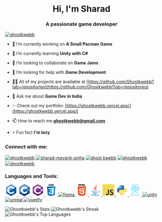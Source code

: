 <h1 align="center">Hi, I'm Sharad</h1>
<h3 align="center">A passionate game developer</h3>

<p align="left"> <a href="https://github.com/ryo-ma/github-profile-trophy"><img src="https://github-profile-trophy.vercel.app/?username=ghostkwebb&theme=darkhub" alt="ghostkwebb" /></a> </p>

- 🔭 I’m currently working on **A Small Pacman Game**

- 🌱 I’m currently learning **Unity with C#**

- 👯 I’m looking to collaborate on **Game Jams**

- 🤝 I’m looking for help with **Game Development**

- 👨‍💻 All of my projects are available at [https://github.com/Ghostkwebb?tab=repositories](https://github.com/Ghostkwebb?tab=repositories)

- 💬 Ask me about **Game Dev in India**

- ✨ Check out my portfolio: [https://ghostkwebb.vercel.app/](https://ghostkwebb.vercel.app/)

- 📫 How to reach me **ghostkwebb@gmail.com**

- ⚡ Fun fact **I'm lazy**

<h3 align="left">Connect with me:</h3>
<p align="left">
<a href="https://twitter.com/ghostkwebb" target="blank"><img align="center" src="https://raw.githubusercontent.com/rahuldkjain/github-profile-readme-generator/master/src/images/icons/Social/twitter.svg" alt="ghostkwebb" height="30" width="40" /></a>
<a href="https://linkedin.com/in/sharad-mayank-sinha" target="blank"><img align="center" src="https://raw.githubusercontent.com/rahuldkjain/github-profile-readme-generator/master/src/images/icons/Social/linked-in-alt.svg" alt="sharad-mayank-sinha" height="30" width="40" /></a>
<a href="https://stackoverflow.com/users/ghost kwebb" target="blank"><img align="center" src="https://raw.githubusercontent.com/rahuldkjain/github-profile-readme-generator/master/src/images/icons/Social/stack-overflow.svg" alt="ghost kwebb" height="30" width="40" /></a>
<a href="https://www.leetcode.com/ghostkwebb" target="blank"><img align="center" src="https://raw.githubusercontent.com/rahuldkjain/github-profile-readme-generator/master/src/images/icons/Social/leet-code.svg" alt="ghostkwebb" height="30" width="40" /></a>
<a href="https://discord.gg/ghostkwebb" target="blank"><img align="center" src="https://raw.githubusercontent.com/rahuldkjain/github-profile-readme-generator/master/src/images/icons/Social/discord.svg" alt="ghostkwebb" height="30" width="40" /></a>
</p>

<h3 align="left">Languages and Tools:</h3>
<p align="left"> <a href="https://www.cprogramming.com/" target="_blank" rel="noreferrer"> <img src="https://raw.githubusercontent.com/devicons/devicon/master/icons/c/c-original.svg" alt="c" width="40" height="40"/> </a> <a href="https://www.w3schools.com/cpp/" target="_blank" rel="noreferrer"> <img src="https://raw.githubusercontent.com/devicons/devicon/master/icons/cplusplus/cplusplus-original.svg" alt="cplusplus" width="40" height="40"/> </a> <a href="https://www.w3schools.com/cs/" target="_blank" rel="noreferrer"> <img src="https://raw.githubusercontent.com/devicons/devicon/master/icons/csharp/csharp-original.svg" alt="csharp" width="40" height="40"/> </a> <a href="https://www.w3schools.com/css/" target="_blank" rel="noreferrer"> <img src="https://raw.githubusercontent.com/devicons/devicon/master/icons/css3/css3-original-wordmark.svg" alt="css3" width="40" height="40"/> </a> <a href="https://www.figma.com/" target="_blank" rel="noreferrer"> <img src="https://www.vectorlogo.zone/logos/figma/figma-icon.svg" alt="figma" width="40" height="40"/> </a> <a href="https://www.w3.org/html/" target="_blank" rel="noreferrer"> <img src="https://raw.githubusercontent.com/devicons/devicon/master/icons/html5/html5-original-wordmark.svg" alt="html5" width="40" height="40"/> </a> <a href="https://www.java.com" target="_blank" rel="noreferrer"> <img src="https://raw.githubusercontent.com/devicons/devicon/master/icons/java/java-original.svg" alt="java" width="40" height="40"/> </a> <a href="https://developer.mozilla.org/en-US/docs/Web/JavaScript" target="_blank" rel="noreferrer"> <img src="https://raw.githubusercontent.com/devicons/devicon/master/icons/javascript/javascript-original.svg" alt="javascript" width="40" height="40"/> </a> <a href="https://www.python.org" target="_blank" rel="noreferrer"> <img src="https://raw.githubusercontent.com/devicons/devicon/master/icons/python/python-original.svg" alt="python" width="40" height="40"/> </a> <a href="https://reactjs.org/" target="_blank" rel="noreferrer"> <img src="https://raw.githubusercontent.com/devicons/devicon/master/icons/react/react-original-wordmark.svg" alt="react" width="40" height="40"/> </a> <a href="https://unity.com/" target="_blank" rel="noreferrer"> <img src="https://www.vectorlogo.zone/logos/unity3d/unity3d-icon.svg" alt="unity" width="40" height="40"/> </a> <a href="https://unrealengine.com/" target="_blank" rel="noreferrer"> <img src="https://raw.githubusercontent.com/kenangundogan/fontisto/036b7eca71aab1bef8e6a0518f7329f13ed62f6b/icons/svg/brand/unreal-engine.svg" alt="unreal" width="40" height="40"/> </a> <a href="https://vuetifyjs.com/en/" target="_blank" rel="noreferrer"> <img src="https://bestofjs.org/logos/vuetify.svg" alt="vuetify" width="40" height="40"/> </a> </p>

![Ghostkwebb's Stats](https://github-readme-stats.vercel.app/api?username=Ghostkwebb&theme=tokyonight&show_icons=true&hide_border=false&count_private=false)
![Ghostkwebb's Streak](https://github-readme-streak-stats.herokuapp.com/?user=Ghostkwebb&theme=tokyonight&hide_border=false)
![Ghostkwebb's Top Languages](https://github-readme-stats.vercel.app/api/top-langs/?username=Ghostkwebb&theme=tokyonight&show_icons=true&hide_border=false&layout=compact)

